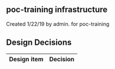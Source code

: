 ## poc-training infrastructure

Created 1/22/19 by admin. for poc-training


## Design Decisions
| Design item                | Decision|
| :----------------------------------- | :--------------------------------------------------------------------------------|
